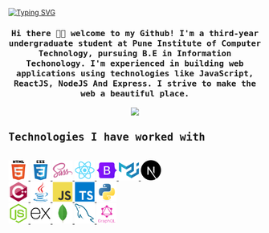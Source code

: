 
[![Typing SVG](https://readme-typing-svg.herokuapp.com?font=Architects+Daughter&color=26c6da&size=30&lines=Hey!+It's+Megha!;Thanks+for+stopping+by)](https://git.io/typing-svg)


<h3 align="center"><samp>Hi there 👋🏾  welcome to my Github! I'm a third-year undergraduate student at Pune Institute of Computer Technology, pursuing B.E in Information Techonology. I'm experienced in building web applications using technologies like JavaScript, ReactJS, NodeJS And Express. I strive to make the web a beautiful place.</samp></h3>
  
 <p align="center">
<img width="400" align="center" src="https://github.com/mayankchaudhary26/Cool-Readme-ideas/blob/master/data/screen open.gif" />
</p>

<h2><samp>Technologies I have worked with</samp></h2>

  <br>
  <a href="https://www.w3.org/html/" target="_blank"> 
    <img src="https://raw.githubusercontent.com/devicons/devicon/master/icons/html5/html5-original-wordmark.svg" alt="html5" width="40" height="40"/> 
  </a>
  <a href="https://www.w3schools.com/css/" target="_blank"> 
    <img src="https://raw.githubusercontent.com/devicons/devicon/master/icons/css3/css3-original-wordmark.svg" alt="css3" width="40" height="40"/> 
  </a>
   <a href="" target="_blank"> 
  <img src="https://raw.githubusercontent.com/devicons/devicon/master/icons/sass/sass-original.svg" alt="sass" width="40" height="40"/> 
  </a>
  <a href="" target="_blank"> 
  <img src="https://raw.githubusercontent.com/devicons/devicon/master/icons/react/react-original.svg" alt="react" width="40" height="40"/> 
  </a>
<a href="" target="_blank"> 
  <img src="https://raw.githubusercontent.com/devicons/devicon/master/icons/bootstrap/bootstrap-original.svg" alt="bootstrap" width="40" height="40"/> 
  </a>
  <a href="">
     <img src="https://raw.githubusercontent.com/devicons/devicon/master/icons/materialui/materialui-original.svg" alt="material-ui" width="40" height="40"/> 
  </a>
     <a href="" target="_blank"> 
  <img src="https://raw.githubusercontent.com/devicons/devicon/master/icons/nextjs/nextjs-original.svg" alt="nextjs" width="40" height="40"/> 
  </a>
  <br>
  <a href="" target="_blank"> 
  <img src="https://raw.githubusercontent.com/devicons/devicon/master/icons/cplusplus/cplusplus-original.svg" alt="c++" width="40" height="40"/> 
  </a>
  <a href="" target="_blank"> 
  <img src="https://raw.githubusercontent.com/devicons/devicon/master/icons/java/java-original.svg" alt="java" width="40" height="40"/> 
  </a>
   <a href="" target="_blank"> 
    <img src="https://raw.githubusercontent.com/devicons/devicon/master/icons/javascript/javascript-original.svg" alt="javascript" width="40" height="40"/> 
  </a> 
   <a href="" target="_blank"> 
    <img src="https://raw.githubusercontent.com/devicons/devicon/master/icons/typescript/typescript-original.svg" alt="typescript" width="40" height="40"/> 
  </a> 
    <a href="https://www.python.org" target="_blank"> 
    <img src="https://raw.githubusercontent.com/devicons/devicon/master/icons/python/python-original.svg" alt="python" width="40" height="40"/> 
  </a>  
  <br>
  <a href="" target="_blank"> 
  <img src="https://raw.githubusercontent.com/devicons/devicon/master/icons/nodejs/nodejs-original.svg" alt="nodejs" width="40" height="40"/> 
  </a>
   <a href="" target="_blank"> 
  <img src="https://raw.githubusercontent.com/devicons/devicon/master/icons/express/express-original.svg" alt="expressjs" width="40" height="40"/> 
  </a>
   <a href="" target="_blank"> 
  <img src="https://raw.githubusercontent.com/devicons/devicon/master/icons/mongodb/mongodb-original.svg" alt="mongodb" width="40" height="40"/> 
  </a>
  <a href="" target="_blank">
     <img src="https://raw.githubusercontent.com/devicons/devicon/master/icons/mysql/mysql-original.svg" alt="mysql" width="40" height="40"/> 
  </a>
  <a href="" target="_blank">
    <img src="https://github.com/devicons/devicon/blob/master/icons/graphql/graphql-plain-wordmark.svg" alt="graphql" width="40" height="40"/>
  </a>
 
